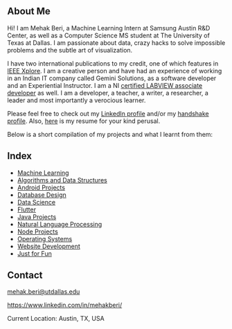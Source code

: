 ## About Me
Hi! I am Mehak Beri, a Machine Learning Intern at Samsung Austin R&D Center, as well as a Computer Science MS student at The University of Texas at Dallas. I am passionate about data, crazy hacks to solve impossible problems and the subtle art of visualization. 

I have two international publications to my credit, one of which features in [IEEE Xplore](http://ieeexplore.ieee.org/document/7238520/?reload=true). I am a creative person and have had an experience of working in an Indian IT company called Gemini Solutions, as a software developer and an Experiential Instructor. I am a NI [certified LABVIEW associate developer](https://www.youracclaim.com/badges/c6a933f3-0cd1-47f9-9b13-39095aa577af) as well. I am a developer, a teacher, a writer, a researcher, a leader and most importantly a verocious learner. 

Please feel free to check out my [LinkedIn profile](https://www.linkedin.com/in/mehakberi/) and/or my [handshake profile](https://utdallas.joinhandshake.com/users/10513311). Also, [here](https://drive.google.com/file/d/1iaQTtX9Spm_EYP1nGDlce24u24K7rP_M/view) is my resume for your kind perusal.

Below is a short compilation of my projects and what I learnt from them:

## Index

- [Machine Learning](ml.md)
- [Algorithms and Data Structures](algo.md)
- [Android Projects](android.md)
- [Database Design](db.md)
- [Data Science](datascience.md)
- [Flutter](Flutter.md)
- [Java Projects](JavaProjects.md)
- [Natural Language Processing](nlp.md)
- [Node Projects](node.md)
- [Operating Systems](os.md)
- [Website Development](webdev.md)
- [Just for Fun](fun.md)


## Contact

mehak.beri@utdallas.edu

https://www.linkedin.com/in/mehakberi/

Current Location: Austin, TX, USA
